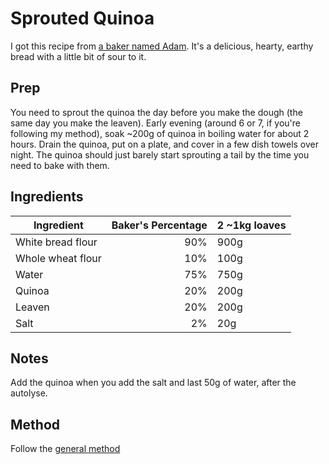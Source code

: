 # Sprouted Quinoa

I got this recipe from [a baker named Adam](https://www.instagram.com/season_adam/). It's a delicious, hearty, earthy bread with a little bit of sour to it.

## Prep

You need to sprout the quinoa the day before you make the dough (the same day you make the leaven). Early evening (around 6 or 7, if you're following my method), soak ~200g of quinoa in boiling water for about 2 hours. Drain the quinoa, put on a plate, and cover in a few dish towels over night. The quinoa should just barely start sprouting a tail by the time you need to bake with them.

## Ingredients

| Ingredient  | Baker's Percentage  | 2 ~1kg loaves |
|---|--:|---|
| White bread flour  | 90%  | 900g |
| Whole wheat flour  |  10% | 100g |
|  Water | 75%  | 750g |
| Quinoa | 20% | 200g |
| Leaven | 20% | 200g |
| Salt | 2% | 20g |

## Notes

Add the quinoa when you add the salt and last 50g of water, after the autolyse.

## Method

Follow the [general method](https://github.com/jaredonline/bread-making/blob/master/method.md)